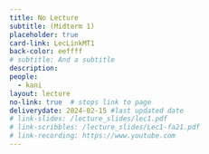 ```yaml
---
title: No Lecture
subtitle: (Midterm 1) 
placeholder: true
card-link: LecLinkMT1
back-color: eeffff
# subtitle: And a subtitle
description:   
people:
  - kani
layout: lecture
no-link: true  # stops link to page 
deliverydate: 2024-02-15 #last updated date
# link-slides: /lecture_slides/lec1.pdf
# link-scribbles: /lecture_slides/Lec1-fa21.pdf
# link-recording: https://www.youtube.com
---
```


